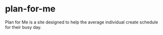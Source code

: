 # plan-for-me
Plan for Me is a site designed to help the average individual create schedule for their busy day.
